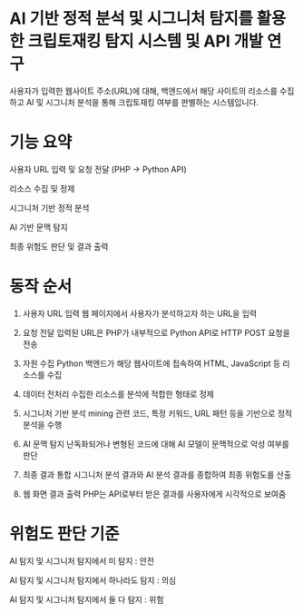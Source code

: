 
# AI 기반 정적 분석 및 시그니처 탐지를 활용한 크립토재킹 탐지 시스템 및 API 개발 연구

사용자가 입력한 웹사이트 주소(URL)에 대해, 백엔드에서 해당 사이트의 리소스를 수집하고 AI 및 시그니처 분석을 통해 크립토재킹 여부를 판별하는 시스템입니다.

# 기능 요약
사용자 URL 입력 및 요청 전달 (PHP → Python API)

리소스 수집 및 정제

시그니처 기반 정적 분석

AI 기반 문맥 탐지

최종 위험도 판단 및 결과 출력


# 동작 순서

1. 사용자 URL 입력
웹 페이지에서 사용자가 분석하고자 하는 URL을 입력

2. 요청 전달 
입력된 URL은 PHP가 내부적으로 Python API로 HTTP POST 요청을 전송

3. 자원 수집
Python 백엔드가 해당 웹사이트에 접속하여 HTML, JavaScript 등 리소스를 수집

4. 데이터 전처리
수집한 리소스를 분석에 적합한 형태로 정제

5. 시그니처 기반 분석
mining 관련 코드, 특정 키워드, URL 패턴 등을 기반으로 정적 분석을 수행

6. AI 문맥 탐지
난독화되거나 변형된 코드에 대해 AI 모델이 문맥적으로 악성 여부를 판단

7. 최종 결과 통합 
시그니처 분석 결과와 AI 분석 결과를 종합하여 최종 위험도를 산출

8. 웹 화면 결과 출력
PHP는 API로부터 받은 결과를 사용자에게 시각적으로 보여줌


# 위험도 판단 기준
AI 탐지 및 시그니처 탐지에서 미 탐지 : 안전

AI 탐지 및 시그니처 탐지에서 하나라도 탐지 : 의심

AI 탐지 및 시그니처 탐지에서 둘 다 탐지 : 위험
